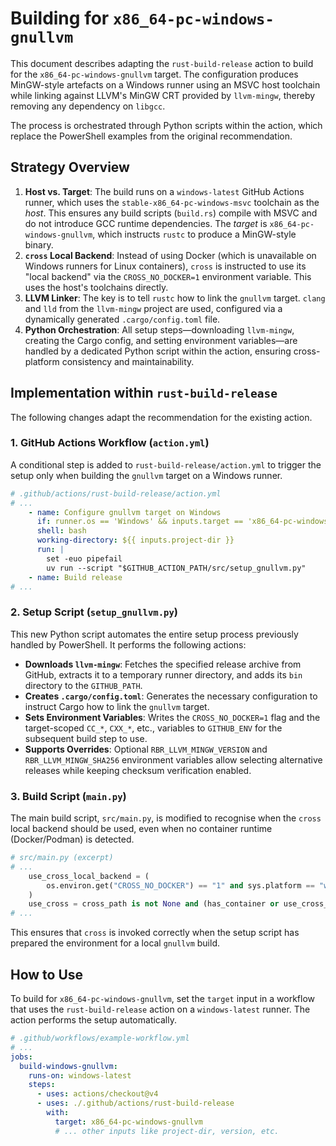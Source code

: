 # Building for `x86_64-pc-windows-gnullvm`

This document describes adapting the `rust-build-release` action to build for the `x86_64-pc-windows-gnullvm` target. The configuration produces MinGW-style artefacts on a Windows runner using an MSVC host toolchain while linking against LLVM's MinGW CRT provided by `llvm-mingw`, thereby removing any dependency on `libgcc`.

The process is orchestrated through Python scripts within the action, which replace the PowerShell examples from the original recommendation.

## Strategy Overview

1. **Host vs. Target**: The build runs on a `windows-latest` GitHub Actions runner, which uses the `stable-x86_64-pc-windows-msvc` toolchain as the _host_. This ensures any build scripts (`build.rs`) compile with MSVC and do not introduce GCC runtime dependencies. The _target_ is `x86_64-pc-windows-gnullvm`, which instructs `rustc` to produce a MinGW-style binary.
2. **`cross` Local Backend**: Instead of using Docker (which is unavailable on Windows runners for Linux containers), `cross` is instructed to use its "local backend" via the `CROSS_NO_DOCKER=1` environment variable. This uses the host's toolchains directly.
3. **LLVM Linker**: The key is to tell `rustc` how to link the `gnullvm` target. `clang` and `lld` from the `llvm-mingw` project are used, configured via a dynamically generated `.cargo/config.toml` file.
4. **Python Orchestration**: All setup steps—downloading `llvm-mingw`, creating the Cargo config, and setting environment variables—are handled by a dedicated Python script within the action, ensuring cross-platform consistency and maintainability.

## Implementation within `rust-build-release`

The following changes adapt the recommendation for the existing action.

### 1. GitHub Actions Workflow (`action.yml`)

A conditional step is added to `rust-build-release/action.yml` to trigger the setup only when building the `gnullvm` target on a Windows runner.

```yaml
# .github/actions/rust-build-release/action.yml
# ...
    - name: Configure gnullvm target on Windows
      if: runner.os == 'Windows' && inputs.target == 'x86_64-pc-windows-gnullvm'
      shell: bash
      working-directory: ${{ inputs.project-dir }}
      run: |
        set -euo pipefail
        uv run --script "$GITHUB_ACTION_PATH/src/setup_gnullvm.py"
    - name: Build release
# ...
```

### 2. Setup Script (`setup_gnullvm.py`)

This new Python script automates the entire setup process previously handled by PowerShell. It performs the following actions:

- **Downloads `llvm-mingw`**: Fetches the specified release archive from GitHub, extracts it to a temporary runner directory, and adds its `bin` directory to the `GITHUB_PATH`.
- **Creates `.cargo/config.toml`**: Generates the necessary configuration to instruct Cargo how to link the `gnullvm` target.
- **Sets Environment Variables**: Writes the `CROSS_NO_DOCKER=1` flag and the target-scoped `CC_*`, `CXX_*`, etc., variables to `GITHUB_ENV` for the subsequent build step to use.
- **Supports Overrides**: Optional `RBR_LLVM_MINGW_VERSION` and `RBR_LLVM_MINGW_SHA256` environment variables allow selecting alternative releases while keeping checksum verification enabled.

### 3. Build Script (`main.py`)

The main build script, `src/main.py`, is modified to recognise when the `cross` local backend should be used, even when no container runtime (Docker/Podman) is detected.

```python
# src/main.py (excerpt)
# ...
    use_cross_local_backend = (
        os.environ.get("CROSS_NO_DOCKER") == "1" and sys.platform == "win32"
    )
    use_cross = cross_path is not None and (has_container or use_cross_local_backend)
# ...
```

This ensures that `cross` is invoked correctly when the setup script has prepared the environment for a local `gnullvm` build.

## How to Use

To build for `x86_64-pc-windows-gnullvm`, set the `target` input in a workflow that uses the `rust-build-release` action on a `windows-latest` runner. The action performs the setup automatically.

```yaml
# .github/workflows/example-workflow.yml
# ...
jobs:
  build-windows-gnullvm:
    runs-on: windows-latest
    steps:
      - uses: actions/checkout@v4
      - uses: ./.github/actions/rust-build-release
        with:
          target: x86_64-pc-windows-gnullvm
          # ... other inputs like project-dir, version, etc.
```
